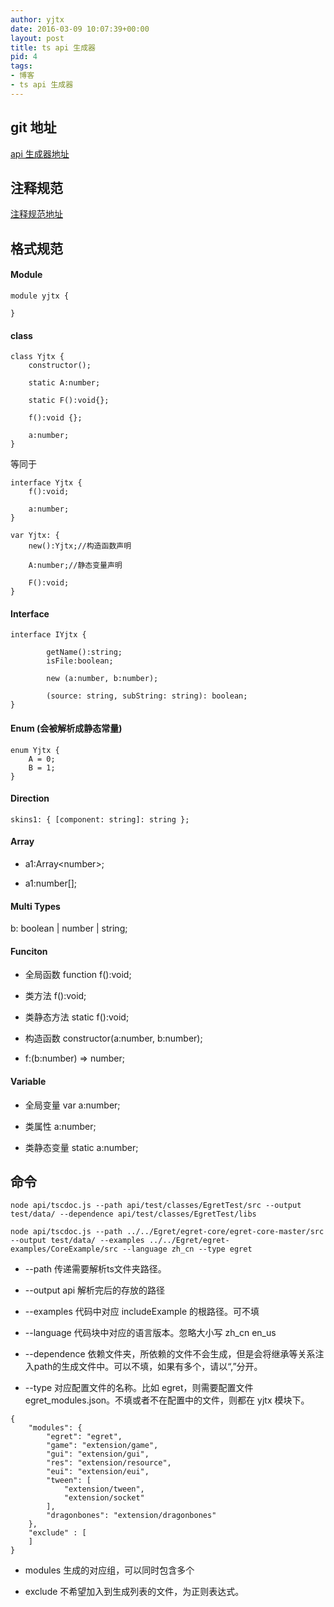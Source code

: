 ```yaml
---
author: yjtx
date: 2016-03-09 10:07:39+00:00
layout: post
title: ts api 生成器
pid: 4
tags:
- 博客
- ts api 生成器
---
```


## git 地址

[api 生成器地址](https://github.com/yjtx/yjtx-egret-api)


## 注释规范

[注释规范地址](http://yjtxlib.com/yjtx-egret-api/readme/api.htm)



## 格式规范

#### Module

~~~
module yjtx {

}
~~~

#### class 

~~~
class Yjtx {
	constructor();
	
	static A:number;
	
	static F():void{};
	
	f():void {};
	
	a:number;
}
~~~

等同于

~~~
interface Yjtx {
	f():void;
	
	a:number;
}

var Yjtx: {
	new():Yjtx;//构造函数声明
	
	A:number;//静态变量声明
	
	F():void;
}

~~~

#### Interface

~~~
interface IYjtx {

        getName():string;
        isFile:boolean;

        new (a:number, b:number);

        (source: string, subString: string): boolean;
}
~~~

#### Enum (会被解析成静态常量)

~~~
enum Yjtx {
	A = 0;
	B = 1;
}
~~~

#### Direction

~~~
skins1: { [component: string]: string };
~~~

#### Array

* a1:Array\<number\>;

* a1:number[];

#### Multi Types

b: boolean | number | string;

#### Funciton

* 全局函数  function f():void;

* 类方法 f():void;

* 类静态方法  static f():void;

* 构造函数  constructor(a:number, b:number);

* f:(b:number) => number;

#### Variable

* 全局变量 var a:number;

* 类属性 a:number;

* 类静态变量 static a:number;

## 命令

~~~
node api/tscdoc.js --path api/test/classes/EgretTest/src --output test/data/ --dependence api/test/classes/EgretTest/libs
~~~

~~~
node api/tscdoc.js --path ../../Egret/egret-core/egret-core-master/src --output test/data/ --examples ../../Egret/egret-examples/CoreExample/src --language zh_cn --type egret
~~~

* --path 传递需要解析ts文件夹路径。

* --output api 解析完后的存放的路径

* --examples 代码中对应 includeExample 的根路径。可不填

* --language 代码块中对应的语言版本。忽略大小写 zh_cn en_us

* --dependence 依赖文件夹，所依赖的文件不会生成，但是会将继承等关系注入path的生成文件中。可以不填，如果有多个，请以“,”分开。

* --type 对应配置文件的名称。比如 egret，则需要配置文件 egret_modules.json。不填或者不在配置中的文件，则都在 yjtx 模块下。

~~~
{
    "modules": {
        "egret": "egret",
        "game": "extension/game",
        "gui": "extension/gui",
        "res": "extension/resource",
        "eui": "extension/eui",
        "tween": [
            "extension/tween",
            "extension/socket"
        ],
        "dragonbones": "extension/dragonbones"
    },
    "exclude" : [
    ]
}
~~~

* modules 生成的对应组，可以同时包含多个

* exclude 不希望加入到生成列表的文件，为正则表达式。


